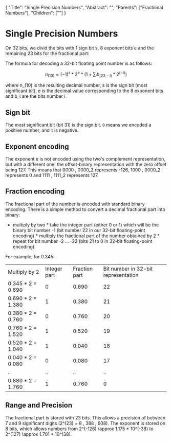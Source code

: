 {
    "Title": "Single Precision Numbers",
    "Abstract": "",
    "Parents": ["Fractional Numbers"],
    "Children": [""]
}

# Single Precision Numbers

On 32 bits, we divid the bits with 1 sign bit s, 8 exponent bits e and the remaining 23 bits for the fractional part:

The formula for decoding a 32-bit floating point number is as follows:

$$n_(10) = (-1)^s * 2^e * ( 1 + \sum_i b_(23-i) * 2^(-i))$$

where n_(10) is the resulting decimal number, s is the sign bit (most significant bit), e is the decimal value corresponding to the 8 exponent bits and b_i are the bits number i.

## Sign bit

The most significant bit (bit 31) is the sign bit. `0` means we encoded a positive number, and `1` is negative.

## Exponent encoding

The exponent e is not encoded using the two's complement representation, but with a different one: the offset-binary representation with the zero offset being 127. This means that 0000 \, 0000_2 represents -126, 1000 \, 0000_2 represents 0 and 1111 \, 1111_2 represents 127.

## Fraction encoding

The fractional part of the number is encoded with standard binary encoding. There is a simple method to convert a decimal fractional part into binary:

* multiply by two * take the integer part (either 0 or 1) which will be the binary bit number -1 (bit number 22 in our 32-bit floating-point encoding) * multiply the fractional part of the number obtained by 2 * repeat for bit number -2 ... -22 (bits 21 to 0 in 32-bit floating-point encoding)

For example, for 0.345:

<table>
	<tr>
		<td>Multiply by 2</td>
		<td>Integer part</td>
		<td>Fraction part</td>
		<td>Bit number in 32-bit representation</td>
	</tr>
	<tr><td>0.345 * 2 = 0.690</td>	<td>0</td>	<td>0.690</td>	<td>22</td></tr>
	<tr><td>0.690 * 2 = 1.380</td>	<td>1</td>	<td>0.380</td>	<td>21</td></tr>
	<tr><td>0.380 * 2 = 0.760</td>	<td>0</td>	<td>0.760</td>	<td>20</td></tr>
	<tr><td>0.760 * 2 = 1.520</td>	<td>1</td>	<td>0.520</td>	<td>19</td></tr>
	<tr><td>0.520 * 2 = 1.040</td>	<td>1</td>	<td>0.040</td>	<td>18</td></tr>
	<tr><td>0.040 * 2 = 0.080</td>	<td>0</td>	<td>0.080</td>	<td>17</td></tr>
	<tr><td>..</td>	<td>..</td>	<td>..</td>	<td>..</td></tr>
	<tr><td>0.880 * 2 = 1.760</td>	<td>1</td>	<td>0.760</td>	<td>0</td></tr>
</table>

## Range and Precision

The fractional part is stored with 23 bits. This allows a precision of between 7 and 9 significant digits (2^(23) = 8 \, 388 \, 608). The exponent is stored on 8 bits, which allows numbers from 2^(-126) \approx 1.175 * 10^(-38) to 2^(127) \approx 1.701 * 10^(38).

